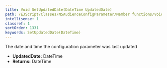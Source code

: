 ```yaml
---
title: Void SetUpdatedDate(DateTime UpdatedDate)
path: /EJScript/Classes/NSAudienceConfigParameter/Member functions/Void SetUpdatedDate(DateTime p_0)
intellisense: 1
classref: 1
sortOrder: 1331
keywords: SetUpdatedDate(DateTime)
---
```



The date and time the configuration parameter was last updated



* **UpdatedDate:** DateTime
* **Returns:** DateTime


